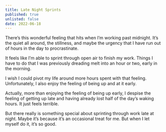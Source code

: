 ```yaml
---
title: Late Night Sprints
published: true
unlisted: false
date: 2022-06-18
---
```


There’s this wonderful feeling that hits when I’m working past midnight. It’s the quiet all around, the stillness, and maybe the urgency that I have run out of hours in the day to procrastinate.

It feels like I’m able to sprint through open air to finish my work. Things I have to do that I was previously dreading melt into an hour or two, early in the morning.

I wish I could pivot my life around more hours spent with that feeling. Unfortunately, I also enjoy the feeling of being up and at it early.

Actually, more than enjoying the feeling of being up early, I despise the feeling of getting up late and having already lost half of the day’s waking hours. It just feels terrible.

But there really is something special about sprinting through work late at night. Maybe it’s because it’s an occasional treat for me. But when I let myself do it, it’s so good.
